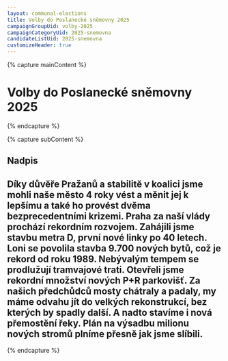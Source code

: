 ```yaml
---
layout: communal-elections
title: Volby do Poslanecké sněmovny 2025
campaignGroupUid: volby-2025
campaignCategoryUid: 2025-snemovna
candidateListUid: 2025-snemovna
customizeHeader: true
---
```


{% capture mainContent %}
  <h1 class="head-alt-lg md:head-alt-xl text-center">Volby do Poslanecké sněmovny 2025</h1>
{% endcapture %}

{% capture subContent %}
<h2 class="head-xs md:head-base mt-2 text-right"><strong>Nadpis</strong></h2>  
<h2 class="head-xs md:head-base mt-2 text-right">Díky důvěře Pražanů a stabilitě v koalici jsme mohli naše město 4 roky vést a měnit jej k lepšímu a také ho provést dvěma bezprecedentními krizemi. Praha za naší vlády prochází rekordním rozvojem. Zahájili jsme stavbu metra D, první nové linky po 40 letech. Loni se povolila stavba 9.700 nových bytů, což je rekord od roku 1989. Nebývalým tempem se prodlužují tramvajové trati. Otevřeli jsme rekordní množství nových P+R parkovišť. Za našich předchůdců mosty chátraly a padaly, my máme odvahu jít do velkých rekonstrukcí, bez kterých by spadly další. A nadto stavíme i nová přemostění řeky. Plán na výsadbu milionu nových stromů plníme přesně jak jsme slíbili.</h2>
{% endcapture %}

